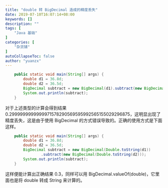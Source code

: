 ```yaml
---
title: "double 转 BigDecimal 造成的精度丢失"
date: 2019-07-10T16:07:14+08:00
keywords: []
description: ""
tags: [
    "Java 基础"
]
categories: [
    "杂货铺"
]
autoCollapseToc: false
author: "yuanzx"
---
```


```java
    public static void main(String[] args) {
        double d1 = 36.8d;
        double d2 = 36.5d;
        BigDecimal subtract = new BigDecimal(d1).subtract(new BigDecimal(d2));
        System.out.println(subtract);
    }
```

对于上述类型的计算会得到结果 0.2999999999999971578290569595992565155029296875，这明显出现了精度丢失，这是由于使用 BigDecimal 的方式错误导致的。正确的使用方式是下面这样。

```java
    public static void main(String[] args) {
        double d1 = 36.8d;
        double d2 = 36.5d;
        BigDecimal subtract = new BigDecimal(Double.toString(d1))
                .subtract(new BigDecimal(Double.toString(d2)));
        System.out.println(subtract);
    }
```

这样便能计算出正确结果 0.3，同样可以用 BigDecimal.valueOf(double)，它里面也是将 double 转成 String 来计算的。